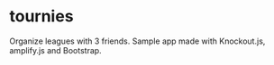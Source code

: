 tournies
========

Organize leagues with 3 friends. Sample app made with Knockout.js, amplify.js and Bootstrap.
